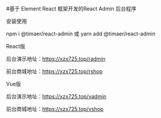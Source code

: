 #基于 Element React 框架开发的React Admin 后台程序 

安装使用

npm i @timaer/react-admin
或
yarn add @timaer/react-admin

React版

后台演示地址：https://xzx725.top/radmin

前台商城地址：https://xzx725.top/rshop

Vue版

后台演示地址：https://xzx725.top/vadmin

前台商城地址：https://xzx725.top/vshop

